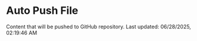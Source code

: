 # Auto Push File

Content that will be pushed to GitHub repository.
Last updated: 06/28/2025, 02:19:46 AM